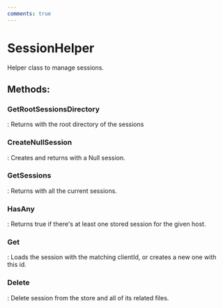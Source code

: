 ```yaml
---
comments: true
---
```

# SessionHelper

Helper class to manage sessions. 


## **Methods**:

### **GetRootSessionsDirectory**
: Returns with the root directory of the sessions 

### **CreateNullSession**
: Creates and returns with a Null session. 

### **GetSessions**
: Returns with all the current sessions. 

### **HasAny**
: Returns true if there's at least one stored session for the given host. 

### **Get**
: Loads the session with the matching clientId, or creates a new one with this id. 

### **Delete**
: Delete session from the store and all of its related files. 
